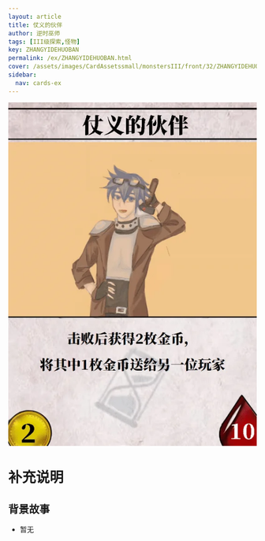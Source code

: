 ```yaml
---
layout: article
title: 仗义的伙伴
author: 逆时巫师
tags: [III级探索,怪物]
key: ZHANGYIDEHUOBAN
permalink: /ex/ZHANGYIDEHUOBAN.html
cover: /assets/images/CardAssetssmall/monstersIII/front/32/ZHANGYIDEHUOBAN.webp
sidebar:
  nav: cards-ex
---
```

![](/assets/images/CardAssets/monstersIII/front/32/ZHANGYIDEHUOBAN.webp)

# 补充说明



## 背景故事
* 暂无